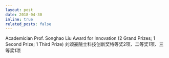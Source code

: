 ```yaml
---
layout: post
date: 2018-04-30
inline: true
related_posts: false
---
```


Academician Prof. Songhao Liu Award for Innovation (2 Grand Prizes; 1 Second Prize; 1 Third Prize) 刘颂豪院士科技创新奖特等奖2项、二等奖1项、三等奖1项
